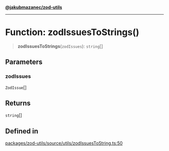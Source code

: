 [**@jakubmazanec/zod-utils**](../README.md)

---

# Function: zodIssuesToStrings()

> **zodIssuesToStrings**(`zodIssues`): `string`[]

## Parameters

### zodIssues

`ZodIssue`[]

## Returns

`string`[]

## Defined in

[packages/zod-utils/source/utils/zodIssuesToString.ts:50](https://github.com/jakubmazanec/tools/blob/077fa4993ebe623b1c463499cc41912353ae6eb1/packages/zod-utils/source/utils/zodIssuesToString.ts#L50)
